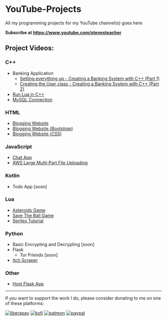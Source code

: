 # YouTube-Projects

All my programming projects for my YouTube channel(s) goes here

**Subscribe at https://www.youtube.com/stevesteacher**

## Project Videos:

### C++

- Banking Application
  - [Setting everything up - Creating a Banking System with C++ (Part 1)](https://youtu.be/xzqlI4OJ0Vg)
  - [Creating the User class - Creating a Banking System with C++ (Part 2)](https://youtu.be/33nz5L5IEW0)
- [Run Lua in C++](https://youtu.be/DSHAml7EoLE)
- [MySQL Connection](https://youtu.be/WlEFQPvKUPo)

### HTML

- [Blogging Website](https://youtu.be/gBjErvKBeUs)
- [Blogging Website (_Bootstrap_)](https://youtu.be/zaLOocqf2I4)
- [Blogging Website (_CSS_)](https://youtu.be/lUE8qsDX58g)
<!-- - [Blogging Website (_CSS_)](https://youtu.be/zaLOocqf2I4) -->

### JavaScript

- [Chat App](https://youtu.be/1D0UKDXIRDQ)
- [AWS Large Multi-Part File Uploading](https://youtu.be/SQWJ_goOxGs)

### Kotlin

- Todo App [soon]

### Lua

- [Asteroids Game](https://youtu.be/z5YR_6D1UlM)
- [Save The Ball Game](https://youtu.be/mbJlh-7zuqg)
- [Sprites Tutorial](https://youtu.be/bQAAYpGwuIk)

### Python

- Basic Encrypting and Decrypting [soon]
- Flask
  - Tor Friends [soon]
- [Itch Scraper](https://youtu.be/sXNdbLoqGwY)

### Other

- [Host Flask App](https://youtu.be/wK7hPe4mN2A)

---

If you want to support the work I do, please consider donating to me on one of these platforms:

[<img alt="liberapay" src="https://img.shields.io/badge/-LiberaPay-EBC018?style=flat-square&logo=liberapay&logoColor=white" />](https://liberapay.com/stevesteacher/)
[<img alt="kofi" src="https://img.shields.io/badge/-Kofi-7648BB?style=flat-square&logo=ko-fi&logoColor=white" />](https://ko-fi.com/stevesteacher)
[<img alt="patreon" src="https://img.shields.io/badge/-Patreon-F43F4B?style=flat-square&logo=patreon&logoColor=white" />](https://www.patreon.com/Stevesteacher)
[<img alt="paypal" src="https://img.shields.io/badge/-PayPal-0c1a55?style=flat-square&logo=paypal&logoColor=white" />](https://www.paypal.com/donate/?hosted_button_id=P9V2M4Q6WYHR8)
